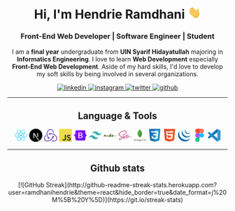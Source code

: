 <div align="center">
  
  <h1>Hi, I'm Hendrie Ramdhani <img src="https://raw.githubusercontent.com/ABSphreak/ABSphreak/master/gifs/Hi.gif" width="30px"></h1>
  <h3>Front-End Web Developer | Software Engineer | Student</h3>

  <p>I am a <b>final year</b> undergraduate from <b>UIN Syarif Hidayatullah</b> majoring in <b>Informatics Engineering</b>. I love to learn <b>Web Development</b> especially <b>Front-End Web Development</b>.  Aside of my hard skills, I'd love to develop my soft skills by being involved in several organizations. </p>



  <div>
    <a href="https://www.linkedin.com/in/hendrieramdhani/">
      <img src="https://cdn1.iconfinder.com/data/icons/logotypes/32/square-linkedin-256.png" alt="linkedin" width="40px">
    </a>
    <a href="https://www.instagram.com/ramdhanihendrie/">
      <img src="https://cdn2.iconfinder.com/data/icons/social-media-applications/64/social_media_applications_3-instagram-256.png" alt="instagram" width="40px">
    </a>
    <a href="https://twitter.com/ramdhanihendrie">
      <img src="https://cdn2.iconfinder.com/data/icons/social-media-2285/512/1_Twitter3_colored_svg-256.png" alt="twitter" width="40px">
    </a>
    <a href="https://github.com/ramdhanihendrie">
      <img src="https://cdn4.iconfinder.com/data/icons/miu-black-social-2/60/github-256.png" alt="github" width="40px">
    </a>
  </div>
 
 ----
 
   <h2>Language & Tools</h2>
  
   <div>
    <img src="https://raw.githubusercontent.com/devicons/devicon/1119b9f84c0290e0f0b38982099a2bd027a48bf1/icons/react/react-original.svg" alt="react" width="30px">
    <img src="https://raw.githubusercontent.com/devicons/devicon/1119b9f84c0290e0f0b38982099a2bd027a48bf1/icons/nextjs/nextjs-original.svg" alt="nextjs" width="30px">
    <img src="https://raw.githubusercontent.com/devicons/devicon/1119b9f84c0290e0f0b38982099a2bd027a48bf1/icons/redux/redux-original.svg" alt="redux" width="30px">
    <img src="https://raw.githubusercontent.com/devicons/devicon/1119b9f84c0290e0f0b38982099a2bd027a48bf1/icons/javascript/javascript-original.svg" alt="javascript" width="30px">
    <img src="https://raw.githubusercontent.com/devicons/devicon/1119b9f84c0290e0f0b38982099a2bd027a48bf1/icons/bootstrap/bootstrap-original.svg" alt="bootstrap" width="30px">
    <img src="https://raw.githubusercontent.com/devicons/devicon/1119b9f84c0290e0f0b38982099a2bd027a48bf1/icons/tailwindcss/tailwindcss-plain.svg" alt="tailwind" width="30px">
    <img src="https://raw.githubusercontent.com/devicons/devicon/1119b9f84c0290e0f0b38982099a2bd027a48bf1/icons/nodejs/nodejs-original-wordmark.svg" alt="nodejs" width="30px">
    <img src="https://raw.githubusercontent.com/devicons/devicon/1119b9f84c0290e0f0b38982099a2bd027a48bf1/icons/sass/sass-original.svg" alt="sass" width="30px">
    <img src="https://raw.githubusercontent.com/devicons/devicon/1119b9f84c0290e0f0b38982099a2bd027a48bf1/icons/mongodb/mongodb-original-wordmark.svg" alt="mongodb" width="30px">
    <img src="https://raw.githubusercontent.com/devicons/devicon/1119b9f84c0290e0f0b38982099a2bd027a48bf1/icons/css3/css3-original.svg" alt="css" width="30px">
    <img src="https://raw.githubusercontent.com/devicons/devicon/1119b9f84c0290e0f0b38982099a2bd027a48bf1/icons/html5/html5-original.svg" alt="html" width="30px">
    <img src="https://raw.githubusercontent.com/devicons/devicon/1119b9f84c0290e0f0b38982099a2bd027a48bf1/icons/jquery/jquery-original.svg" alt="jquery" width="30px">
    <img src="https://raw.githubusercontent.com/devicons/devicon/1119b9f84c0290e0f0b38982099a2bd027a48bf1/icons/figma/figma-original.svg" alt="figma" width="30px">
    <img src="https://raw.githubusercontent.com/devicons/devicon/1119b9f84c0290e0f0b38982099a2bd027a48bf1/icons/vscode/vscode-original.svg" alt="vscode" width="30px">
  </div>

---

  <h2>Github stats</h2>

  <div>
    [![GitHub Streak](http://github-readme-streak-stats.herokuapp.com?user=ramdhanihendrie&theme=react&hide_border=true&date_format=j%20M%5B%20Y%5D)](https://git.io/streak-stats)
  </div>
  
</div>
